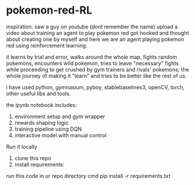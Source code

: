 # pokemon-red-RL
inspiration: saw a guy on youtube (dont remember the name) upload a video about training an agent to play pokemon red got hooked and thought about creating one by myself and here we are an agent playing pokemon red using reinforcement learning.

it learns by trial and error, walks around the whole map, fights random pokemons, encounters wild pokemon, tries to leave "necessary" fights while proceeding to get crushed by gym trainers and rivals' pokemons; the whole journey of making
it "learn" and tries to be better like the rest of us.

i have used python, gymnasium, pyboy, stablebaselines3, openCV, torch, other useful libs and tools.

the ipynb notebook includes:
  1. environment setup and gym wrapper
  2. rewards shaping logic
  3. training pipeline using DQN
  4. interactive model with manual control

Run it locally
  1. clone this repo
  2. install requirements:

run this code in ur repo directory cmd 
pip install -r requirements.txt

